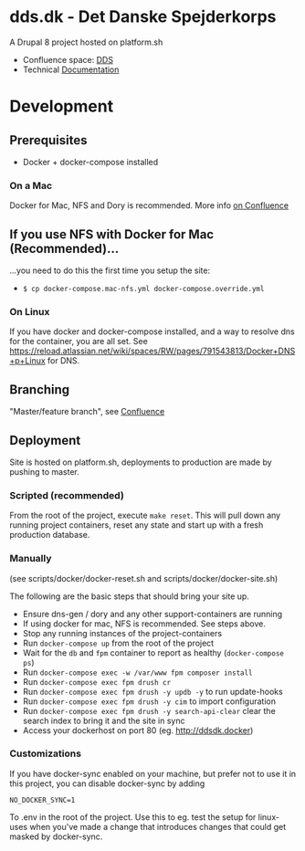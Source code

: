 # dds.dk - Det Danske Spejderkorps
A Drupal 8 project hosted on platform.sh

* Confluence space: [DDS](https://reload.atlassian.net/wiki/spaces/DDS)
* Technical [Documentation](documentation/README.md)

# Development

## Prerequisites
* Docker + docker-compose installed

### On a Mac
Docker for Mac, NFS and Dory is recommended.
More info [on Confluence](https://reload.atlassian.net/wiki/spaces/RW/pages/153288705/Docker+for+Mac)

## If you use NFS with Docker for Mac (Recommended)...

...you need to do this the first time you setup the site:
- `$ cp docker-compose.mac-nfs.yml docker-compose.override.yml`

### On Linux
If you have docker and docker-compose installed, and a way to resolve dns for the container, you are all set. See https://reload.atlassian.net/wiki/spaces/RW/pages/791543813/Docker+DNS+p+Linux for DNS.

## Branching
"Master/feature branch", see [Confluence](https://reload.atlassian.net/wiki/spaces/RW/pages/744882179/Branching)

## Deployment
Site is hosted on platform.sh, deployments to production are made by pushing to master.

### Scripted (recommended)
From the root of the project, execute `make reset`. This will pull down any running project containers, reset any state and start up with a fresh production database.

### Manually
(see scripts/docker/docker-reset.sh and scripts/docker/docker-site.sh)

The following are the basic steps that should bring your site up.
* Ensure dns-gen / dory and any other support-containers are running
* If using docker for mac, NFS is recommended. See steps above.
* Stop any running instances of the project-containers
* Run `docker-compose up` from the root of the project
* Wait for the `db` and `fpm` container to report as healthy (`docker-compose ps`)
* Run `docker-compose exec -w /var/www fpm composer install`
* Run `docker-compose exec fpm drush cr`
* Run `docker-compose exec fpm drush -y updb -y` to run update-hooks
* Run `docker-compose exec fpm drush -y cim` to import configuration
* Run `docker-compose exec fpm drush -y search-api-clear` clear the search index to bring it and the site in sync
* Access your dockerhost on port 80 (eg. http://ddsdk.docker)

### Customizations
If you have docker-sync enabled on your machine, but prefer not to use it in this project,
you can disable docker-sync by adding
```
NO_DOCKER_SYNC=1
```
To .env in the root of the project. Use this to eg. test the setup for linux-
uses when you've made a change that introduces changes that could get masked
by docker-sync.
